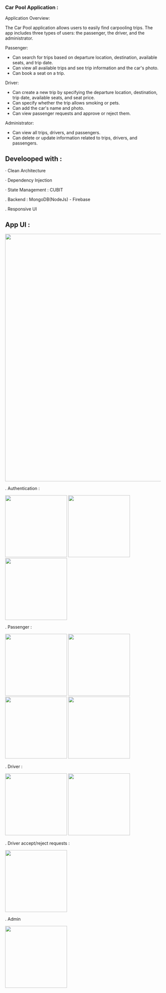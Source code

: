 ### Car Pool Application :

Application Overview:

The Car Pool application allows users to easily find carpooling trips. The app includes three types of users: the passenger, the driver, and the administrator.

Passenger:

- Can search for trips based on departure location, destination, available seats, and trip date.
- Can view all available trips and see trip information and the car's photo.
- Can book a seat on a trip.

Driver:

- Can create a new trip by specifying the departure location, destination, trip date, available seats, and seat price.
- Can specify whether the trip allows smoking or pets.
- Can add the car's name and photo.
- Can view passenger requests and approve or reject them.

Administrator:

- Can view all trips, drivers, and passengers.
- Can delete or update information related to trips, drivers, and passengers.

## Develooped with :

 · Clean Architecture 
  
 · Dependency Injection  
  
 · State Management : CUBIT

 . Backend : MongoDB(NodeJs) - Firebase

 . Responsive UI


 ## App UI :

  <img src= "https://mostaql.hsoubcdn.com/uploads/thumbnails/3167114/66670ec355bbd/carpoolUI.png" width = "800" >


 . Authentication : 

 <div>
    <img src= "https://mostaql.hsoubcdn.com/uploads/portfolios/3167114/66670ec3e0fe9/Simulator-Screenshot-iPhone-15-Pro-Max-2024-06-10-at-15.01.37.png" width = "200" >
 <img src= "https://mostaql.hsoubcdn.com/uploads/portfolios/3167114/66670ec41f0b9/Simulator-Screenshot-iPhone-15-Pro-Max-2024-06-10-at-15.02.16.png" width = "200" >
 <img src= "https://mostaql.hsoubcdn.com/uploads/portfolios/3167114/66670ec3adfe5/Simulator-Screenshot-iPhone-15-Pro-Max-2024-06-10-at-15.01.49.png" width = "200" >
 </div>






 . Passenger :

 <div>
     <img src= "[https://github.com/Chihab-Dev/Food-App/assets/111295846/62519309-6ca0-490d-ad46-18cdd1cccdbd](https://mostaql.hsoubcdn.com/uploads/portfolios/3167114/66670ec450f1a/Simulator-Screenshot-iPhone-15-Pro-Max-2024-06-10-at-15.03.55.png)" width = "200" >
  <img src= "https://mostaql.hsoubcdn.com/uploads/portfolios/3167114/66670ec484524/Simulator-Screenshot-iPhone-15-Pro-Max-2024-06-10-at-15.04.20.png" width = "200" >
  <img src= "https://mostaql.hsoubcdn.com/uploads/portfolios/3167114/66670ec4be2c9/Simulator-Screenshot-iPhone-15-Pro-Max-2024-06-10-at-15.06.03.png" width = "200" >
  <img src= "https://mostaql.hsoubcdn.com/uploads/portfolios/3167114/66670ec50607e/Simulator-Screenshot-iPhone-15-Pro-Max-2024-06-10-at-15.06.13.png
" width = "200" >

 </div>







 . Driver :
   <div>
    <img src= "https://mostaql.hsoubcdn.com/uploads/portfolios/3167114/66670ec542a9f/Simulator-Screenshot-iPhone-15-Pro-Max-2024-06-10-at-15.06.55.png" width = "200" >
    <img src= "https://mostaql.hsoubcdn.com/uploads/portfolios/3167114/66670ec57ad06/Simulator-Screenshot-iPhone-15-Pro-Max-2024-06-10-at-15.07.00.png" width = "200" >
   </div>

 . Driver accept/reject requests :

  <img src= "https://mostaql.hsoubcdn.com/uploads/portfolios/3167114/66670ec5b4619/Simulator-Screenshot-iPhone-15-Pro-Max-2024-06-10-at-15.08.17.png" width = "200" >

  . Admin 
  
  <img src= "https://mostaql.hsoubcdn.com/uploads/portfolios/3167114/66670ec5ed8ec/Simulator-Screenshot-iPhone-15-Pro-Max-2024-06-10-at-15.08.33.png" width = "200" >
